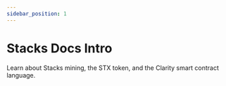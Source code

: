 ```yaml
---
sidebar_position: 1
---
```


# Stacks Docs Intro

Learn about Stacks mining, the STX token, and the Clarity smart contract language.
